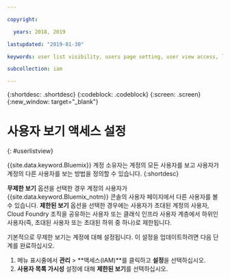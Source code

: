 ```yaml
---

copyright:

  years: 2018, 2019

lastupdated: "2019-01-30"

keywords: user list visibility, users page setting, user view access, limit access to users list, user list access

subcollection: iam

---
```


{:shortdesc: .shortdesc}
{:codeblock: .codeblock}
{:screen: .screen}
{:new_window: target="_blank"}

# 사용자 보기 액세스 설정
{: #userlistview}

{{site.data.keyword.Bluemix}} 계정 소유자는 계정의 모든 사용자를 보고 사용자가 계정의 다른 사용자를 보는 방법을 정의할 수 있습니다.
{:shortdesc}

**무제한 보기** 옵션을 선택한 경우 계정의 사용자가 {{site.data.keyword.Bluemix_notm}} 콘솔의 사용자 페이지에서 다른 사용자를 볼 수 있습니다. **제한된 보기** 옵션을 선택한 경우에는 사용자가 초대된 계정의 사용자, Cloud Foundry 조직을 공유하는 사용자 또는 클래식 인프라 사용자 계층에서 하위인 사용자(즉, 초대된 사용자 또는 초대된 하위 중 하나)로 제한됩니다.

기본적으로 무제한 보기는 계정에 대해 설정됩니다. 이 설정을 업데이트하려면 다음 단계를 완료하십시오.

1. 메뉴 표시줄에서 **관리** &gt; **액세스(IAM)**를 클릭하고 **설정**을 선택하십시오.
2. **사용자 목록 가시성** 설정에 대해 **제한된 보기**를 선택하십시오.
